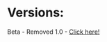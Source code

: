 # Versions:
Beta - Removed
1.0 - <a href="https://NotBlocked.github.io/NotBlocked/index/1.0">Click here!</a>
